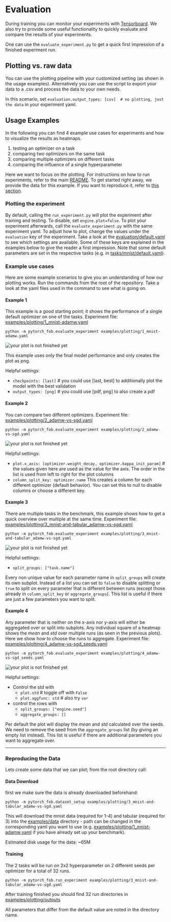 # Evaluation

During training you can monitor your experiments with [Tensorboard](https://www.tensorflow.org/tensorboard).
We also try to provide some useful functionality to quickly evaluate and compare the results of your experiments.

One can use the ```evaluate_experiment.py``` to get a quick first impression of a finished experiment run.

## Plotting vs. raw data

You can use the plotting pipeline with your customized setting (as shown in the usage examples).
Alternatively you can use the script to export your data to a .csv and process the data to your own needs.

In this scenario, set ```evaluation.output_types: [csv]  # no plotting, just the data``` in your experiment yaml.

## Usage Examples

In the following you can find 4 example use cases for experiments and how to visualize the results as heatmaps.

1. testing an optimizer on a task
2. comparing two optimizers on the same task
3. comparing multiple optimizers on different tasks
4. comparing the influence of a single hyperparameter

Here we want to focus on the plotting. For instructions on how to run experiments, refer to the main [README](../../README.md). To get started right away, we provide the data for this example. If you want to reproduce it, refer to [this section](#reproducing-the-data).

### Plotting the experiment

By default, calling the `run_experiment.py` will plot the experiment after training and testing. To disable, set `engine.plot=false`.
To plot your experiment afterwards, call the `evaluate_experiment.py` with the same experiment yaml. To adjust how to plot, change the values under the `evaluation` key of the experiment. Take a look at the [evaluation/default.yaml](default.yaml) to see which settings are available. Some of these keys are explained in the examples below to give the reader a first impression. Note that some default parameters are set in the respective tasks (e.g. in [tasks/mnist/default.yaml](../tasks/mnist/default.yaml)).

### Example use cases

Here are some example scenarios to give you an understanding of how our plotting works. Run the commands from the root of the repository. Take a look at the yaml files used in the command to see what is going on.

#### Example 1

This example is a good starting point; it shows the performance of a single default optimizer on one of the tasks.
Experiment file: [examples/plotting/1_mnist-adamw.yaml](../../examples/plotting/1_mnist-adamw.yaml)

```python -m pytorch_fob.evaluate_experiment examples/plotting/1_mnist-adamw.yaml```

![your plot is not finished yet](../../examples/plotting/1_mnist-adamw-last-heatmap.png)

This example uses only the final model performance and only creates the plot as png.

Helpful settings:

- ```checkpoints: [last]```  # you could use [last, best] to additionally plot the model with the best validation
- ```output_types: [png]```  # you could use [pdf, png] to also create a pdf


#### Example 2

You can compare two different optimizers.
Experiment file: [examples/plotting/2_adamw-vs-sgd.yaml](../../examples/plotting/2_adamw-vs-sgd.yaml)

```python -m pytorch_fob.evaluate_experiment examples/plotting/2_adamw-vs-sgd.yaml```

![your plot is not finished yet](../../examples/plotting/2_adamw-vs-sgd-last-heatmap.png)

Helpful settings:

- ```plot.x_axis: [optimizer.weight_decay, optimizer.kappa_init_param]```  # the values given here are used as the value for the axis. The order in the list is used from left to right for the plot columns
- `column_split_key: optimizer.name` This creates a column for each different optimizer (default behavior). You can set this to null to disable columns or choose a different key.


#### Example 3

There are multiple tasks in the benchmark, this example shows how to get a quick overview over multiple at the same time.
Experiment file: [examples/plotting/3_mnist-and-tabular_adamw-vs-sgd.yaml](../../examples/plotting/3_mnist-and-tabular_adamw-vs-sgd.yaml)

```python -m pytorch_fob.evaluate_experiment examples/plotting/3_mnist-and-tabular_adamw-vs-sgd.yaml```

![your plot is not finished yet](../../examples/plotting/3_mnist-and-tabular_adamw-vs-sgd-last-heatmap.png)

Helpful settings:

 - ```split_groups: ["task.name"]```

Every non unique value for each parameter name in `split_groups` will create its own subplot.
Instead of a list you can set to `false` to disable splitting or `true` to split on every parameter that is different between runs (except those already in `column_split_key` or `aggregate_groups`).
This list is useful if there are just a few parameters you want to split.

#### Example 4

Any parameter that is neither on the x-axis nor y-axis will either be aggregated over or split into subplots.
Any individual square of a heatmap shows the *mean* and *std* over multiple runs (as seen in the previous plots). Here we show how to choose the runs to aggregate.
Experiment file: [examples/plotting/4_adamw-vs-sgd_seeds.yaml](../../examples/plotting/4_adamw-vs-sgd_seeds.yaml)

```python -m pytorch_fob.evaluate_experiment examples/plotting/4_adamw-vs-sgd_seeds.yaml```

![your plot is not finished yet](../../examples/plotting/4_adamw-vs-sgd_seeds-last-heatmap.png)

Helpful settings:

- Control the std with
    - ```plot.std```  # toggle off with ```False```
    - ```plot.aggfunc: std```  # also try ```var```
- control the rows with
    - ```split_groups: ["engine.seed"]```
    - ```aggregate_groups: []```

Per default the plot will display the *mean* and *std* calculated over the seeds.
We need to remove the seed from the ```aggregate_groups``` list (by giving an empty list instead). This list is useful if there are additional parameters you want to aggregate over.


-------------------------------------------------------------------------------

### Reproducing the Data

Lets create some data that we can plot; from the root directory call:

#### Data Download

first we make sure the data is already downloaded beforehand:

```python -m pytorch_fob.dataset_setup examples/plotting/3_mnist-and-tabular_adamw-vs-sgd.yaml```

This will download the mnist data (required for 1-4) and tabular (required for 3) into the [examples/data](../../examples/data) directory - path can be changed in the corresponding yaml you want to use (e.g. [examples/plotting/1_mnist-adamw.yaml](../../examples/plotting/1_mnist-adamw.yaml) if you have already set up your benchmark).

Estimated disk usage for the data: ~65M

#### Training

The 2 tasks will be run on 2x2 hyperparameter on 2 different seeds per optimizer for a total of 32 runs.

```python -m pytorch_fob.run_experiment examples/plotting/3_mnist-and-tabular_adamw-vs-sgd.yaml```

After training finished you should find 32 run directories in [examples/plotting/outputs](../../examples/plotting/outputs)

All parameters that differ from the default value are noted in the directory name.
